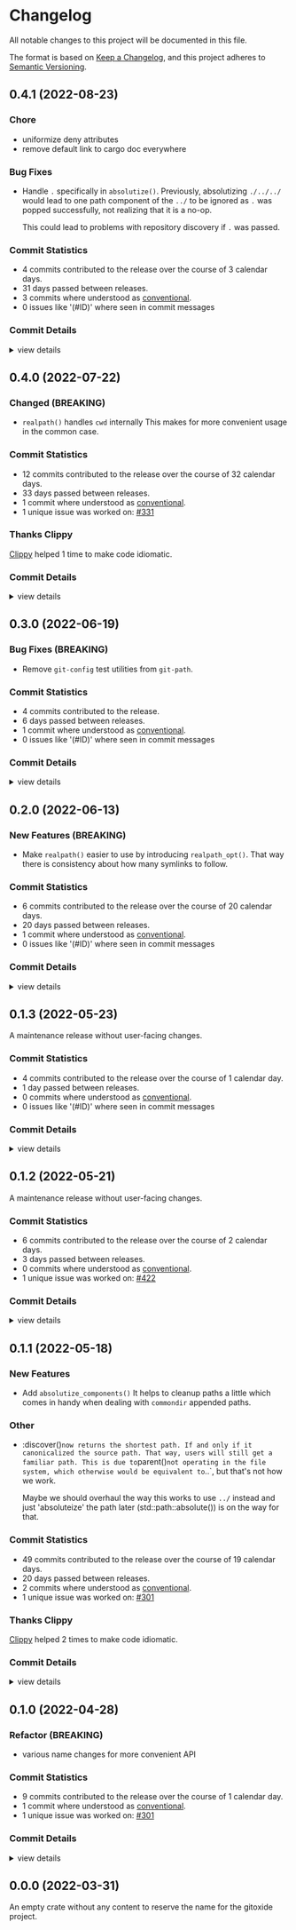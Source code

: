 # Changelog

All notable changes to this project will be documented in this file.

The format is based on [Keep a Changelog](https://keepachangelog.com/en/1.0.0/),
and this project adheres to [Semantic Versioning](https://semver.org/spec/v2.0.0.html).

## 0.4.1 (2022-08-23)

### Chore

 - <csr-id-f7f136dbe4f86e7dee1d54835c420ec07c96cd78/> uniformize deny attributes
 - <csr-id-533e887e80c5f7ede8392884562e1c5ba56fb9a8/> remove default link to cargo doc everywhere

### Bug Fixes

 - <csr-id-9171adb796b38b08cae9bdd375b16a59a8166a1c/> Handle `.` specifically in `absolutize()`.
   Previously, absolutizing `./../../` would lead to one path component
   of the `../` to be ignored as `.` was popped successfully, not realizing
   that it is a no-op.
   
   This could lead to problems with repository discovery if `.` was passed.

### Commit Statistics

<csr-read-only-do-not-edit/>

 - 4 commits contributed to the release over the course of 3 calendar days.
 - 31 days passed between releases.
 - 3 commits where understood as [conventional](https://www.conventionalcommits.org).
 - 0 issues like '(#ID)' where seen in commit messages

### Commit Details

<csr-read-only-do-not-edit/>

<details><summary>view details</summary>

 * **Uncategorized**
    - Handle `.` specifically in `absolutize()`. ([`9171adb`](https://github.com/Byron/gitoxide/commit/9171adb796b38b08cae9bdd375b16a59a8166a1c))
    - Merge branch 'example-new-repo' ([`946dd3a`](https://github.com/Byron/gitoxide/commit/946dd3a80522ef437e09528a93aa1433f01b0ee8))
    - uniformize deny attributes ([`f7f136d`](https://github.com/Byron/gitoxide/commit/f7f136dbe4f86e7dee1d54835c420ec07c96cd78))
    - remove default link to cargo doc everywhere ([`533e887`](https://github.com/Byron/gitoxide/commit/533e887e80c5f7ede8392884562e1c5ba56fb9a8))
</details>

## 0.4.0 (2022-07-22)

### Changed (BREAKING)

 - <csr-id-dfa1e05d3c983f1e8b1cb3b80d03608341187883/> `realpath()` handles `cwd` internally
   This makes for more convenient usage in the common case.

### Commit Statistics

<csr-read-only-do-not-edit/>

 - 12 commits contributed to the release over the course of 32 calendar days.
 - 33 days passed between releases.
 - 1 commit where understood as [conventional](https://www.conventionalcommits.org).
 - 1 unique issue was worked on: [#331](https://github.com/Byron/gitoxide/issues/331)

### Thanks Clippy

<csr-read-only-do-not-edit/>

[Clippy](https://github.com/rust-lang/rust-clippy) helped 1 time to make code idiomatic. 

### Commit Details

<csr-read-only-do-not-edit/>

<details><summary>view details</summary>

 * **[#331](https://github.com/Byron/gitoxide/issues/331)**
    - `realpath()` handles `cwd` internally ([`dfa1e05`](https://github.com/Byron/gitoxide/commit/dfa1e05d3c983f1e8b1cb3b80d03608341187883))
 * **Uncategorized**
    - Release git-hash v0.9.6, git-features v0.22.0, git-date v0.0.2, git-actor v0.11.0, git-glob v0.3.1, git-path v0.4.0, git-attributes v0.3.0, git-tempfile v2.0.2, git-object v0.20.0, git-ref v0.15.0, git-sec v0.3.0, git-config v0.6.0, git-credentials v0.3.0, git-diff v0.17.0, git-discover v0.3.0, git-index v0.4.0, git-mailmap v0.3.0, git-traverse v0.16.0, git-pack v0.21.0, git-odb v0.31.0, git-url v0.7.0, git-transport v0.19.0, git-protocol v0.18.0, git-revision v0.3.0, git-worktree v0.4.0, git-repository v0.20.0, git-commitgraph v0.8.0, gitoxide-core v0.15.0, gitoxide v0.13.0, safety bump 22 crates ([`4737b1e`](https://github.com/Byron/gitoxide/commit/4737b1eea1d4c9a8d5a69fb63ecac5aa5d378ae5))
    - prepare changelog prior to release ([`3c50625`](https://github.com/Byron/gitoxide/commit/3c50625fa51350ec885b0f38ec9e92f9444df0f9))
    - make fmt ([`0700b09`](https://github.com/Byron/gitoxide/commit/0700b09d6828849fa2470df89af1f75a67bfb27d))
    - fix docs ([`4f8e3b1`](https://github.com/Byron/gitoxide/commit/4f8e3b169e57d599439c7abc861c82c08bcd92e3))
    - thanks clippy ([`7a2a31e`](https://github.com/Byron/gitoxide/commit/7a2a31e5758a2be8434f22cd9401ac00539f2bd9))
    - Merge branch 'main' into cont_include_if ([`daa71c3`](https://github.com/Byron/gitoxide/commit/daa71c3b753c6d76a3d652c29237906b3e28728f))
    - Merge branch 'main' into cont_include_if ([`0e9df36`](https://github.com/Byron/gitoxide/commit/0e9df364c4cddf006b1de18b8d167319b7cc1186))
    - generally avoid using `target_os = "windows"` in favor of `cfg(windows)` and negations ([`91d5402`](https://github.com/Byron/gitoxide/commit/91d54026a61c2aae5e3e1341d271acf16478cd83))
    - Use git_path::realpath in all places that allow it right now ([`229dc91`](https://github.com/Byron/gitoxide/commit/229dc917fc7d9241b85e5818260a6fbdd3a5daaa))
    - avoid unwraps in tests as they are now stable ([`efa1423`](https://github.com/Byron/gitoxide/commit/efa14234c352b6b8417f0a42fc946e88f2eb52d3))
    - remove canonicalized-path abstraction ([`9496e55`](https://github.com/Byron/gitoxide/commit/9496e5512975825efebe0db86335d0d2dc8c9095))
</details>

## 0.3.0 (2022-06-19)

### Bug Fixes (BREAKING)

 - <csr-id-c9933c0b0f51d21dc8244b2acc33d7dc8a33f6ce/> Remove `git-config` test utilities from `git-path`.

### Commit Statistics

<csr-read-only-do-not-edit/>

 - 4 commits contributed to the release.
 - 6 days passed between releases.
 - 1 commit where understood as [conventional](https://www.conventionalcommits.org).
 - 0 issues like '(#ID)' where seen in commit messages

### Commit Details

<csr-read-only-do-not-edit/>

<details><summary>view details</summary>

 * **Uncategorized**
    - Release git-path v0.3.0, safety bump 14 crates ([`400c9be`](https://github.com/Byron/gitoxide/commit/400c9bec49e4ec5351dc9357b246e7677a63ea35))
    - Fix git-paths tests; improve error handling. ([`9c00504`](https://github.com/Byron/gitoxide/commit/9c0050451f634a54e610c86199b5d7d393378878))
    - docs for git-path ([`a520092`](https://github.com/Byron/gitoxide/commit/a52009244c9b1059ebb3d5dd472c25f9c49691f3))
    - Remove `git-config` test utilities from `git-path`. ([`c9933c0`](https://github.com/Byron/gitoxide/commit/c9933c0b0f51d21dc8244b2acc33d7dc8a33f6ce))
</details>

## 0.2.0 (2022-06-13)

### New Features (BREAKING)

 - <csr-id-266d4379e9132fd7dd21e6c8fccb36e125069d6e/> Make `realpath()` easier to use by introducing `realpath_opt()`.
   That way there is consistency about how many symlinks to follow.

### Commit Statistics

<csr-read-only-do-not-edit/>

 - 6 commits contributed to the release over the course of 20 calendar days.
 - 20 days passed between releases.
 - 1 commit where understood as [conventional](https://www.conventionalcommits.org).
 - 0 issues like '(#ID)' where seen in commit messages

### Commit Details

<csr-read-only-do-not-edit/>

<details><summary>view details</summary>

 * **Uncategorized**
    - Release git-date v0.0.1, git-hash v0.9.5, git-features v0.21.1, git-actor v0.10.1, git-path v0.2.0, git-attributes v0.2.0, git-ref v0.14.0, git-sec v0.2.0, git-config v0.5.0, git-credentials v0.2.0, git-discover v0.2.0, git-pack v0.20.0, git-odb v0.30.0, git-url v0.6.0, git-transport v0.18.0, git-protocol v0.17.0, git-revision v0.2.1, git-worktree v0.3.0, git-repository v0.19.0, safety bump 13 crates ([`a417177`](https://github.com/Byron/gitoxide/commit/a41717712578f590f04a33d27adaa63171f25267))
    - update changelogs prior to release ([`bb424f5`](https://github.com/Byron/gitoxide/commit/bb424f51068b8a8e762696890a55ab48900ab980))
    - make fmt ([`c665aef`](https://github.com/Byron/gitoxide/commit/c665aef4270c5ee54da89ee015cc0affd6337608))
    - Merge branch 'main' into davidkna-envopen ([`bc0abc6`](https://github.com/Byron/gitoxide/commit/bc0abc643d3329f885f250b6880560dec861150f))
    - Make `realpath()` easier to use by introducing `realpath_opt()`. ([`266d437`](https://github.com/Byron/gitoxide/commit/266d4379e9132fd7dd21e6c8fccb36e125069d6e))
    - Merge branch 'davidkna-admin-sec' ([`3d0e2c2`](https://github.com/Byron/gitoxide/commit/3d0e2c2d4ebdbe3dff01846aac3375128353a2e1))
</details>

## 0.1.3 (2022-05-23)

A maintenance release without user-facing changes.

### Commit Statistics

<csr-read-only-do-not-edit/>

 - 4 commits contributed to the release over the course of 1 calendar day.
 - 1 day passed between releases.
 - 0 commits where understood as [conventional](https://www.conventionalcommits.org).
 - 0 issues like '(#ID)' where seen in commit messages

### Commit Details

<csr-read-only-do-not-edit/>

<details><summary>view details</summary>

 * **Uncategorized**
    - Release git-path v0.1.3, git-discover v0.1.2, git-repository v0.18.1, cargo-smart-release v0.10.1 ([`b7399cc`](https://github.com/Byron/gitoxide/commit/b7399cc44ee419355a649a7b0ba7b352cd48b400))
    - prepare for smart-release release ([`2f74cb0`](https://github.com/Byron/gitoxide/commit/2f74cb05e9b2399355af07517fe3c14e4e8724c5))
    - adjust git-path size limits ([`5ac8a3b`](https://github.com/Byron/gitoxide/commit/5ac8a3b58e0f61d4801a6f4dbd011f757208dbac))
    - Merge branch 'davidkna-discover-x-fs' ([`9abaeda`](https://github.com/Byron/gitoxide/commit/9abaeda2d22e2dbb1db1632c6eb637f1458d06e1))
</details>

## 0.1.2 (2022-05-21)

A maintenance release without user-facing changes.

### Commit Statistics

<csr-read-only-do-not-edit/>

 - 6 commits contributed to the release over the course of 2 calendar days.
 - 3 days passed between releases.
 - 0 commits where understood as [conventional](https://www.conventionalcommits.org).
 - 1 unique issue was worked on: [#422](https://github.com/Byron/gitoxide/issues/422)

### Commit Details

<csr-read-only-do-not-edit/>

<details><summary>view details</summary>

 * **[#422](https://github.com/Byron/gitoxide/issues/422)**
    - prepare changelog ([`de2d587`](https://github.com/Byron/gitoxide/commit/de2d5874b8d75c53165a9fc3ed35e2b37142bf52))
 * **Uncategorized**
    - Release git-path v0.1.2, git-sec v0.1.1, git-config v0.4.0, git-discover v0.1.1, git-pack v0.19.1, git-repository v0.18.0, cargo-smart-release v0.10.0, safety bump 2 crates ([`ceb6dff`](https://github.com/Byron/gitoxide/commit/ceb6dff13362a2b4318a551893217c1d11643b9f))
    - Remove forbid missing_docs ([`23acebb`](https://github.com/Byron/gitoxide/commit/23acebb8e9e53d89e7f629ab690253610358b0bb))
    - Merge branch 'main' into git_includeif ([`229d938`](https://github.com/Byron/gitoxide/commit/229d9383bef8844111d2bf3c406a2ea570109c8b))
    - declare `git-path` usable ([`496594d`](https://github.com/Byron/gitoxide/commit/496594d2d8b4216b51cfbd97805834c71c030c75))
    - Merge branch 'main' into git_includeif ([`598c853`](https://github.com/Byron/gitoxide/commit/598c853087fcf8f77299aa5b9803bcec705c0cd0))
</details>

## 0.1.1 (2022-05-18)

<csr-id-e4f4c4b2c75a63a40a174e3a006ea64ef8d78809/>

### New Features

 - <csr-id-35f146a8573dcc9a1de3230373c0cf0794c6b897/> Add `absolutize_components()`
   It helps to cleanup paths a little which comes in handy when dealing
   with `commondir` appended paths.

### Other

 - <csr-id-e4f4c4b2c75a63a40a174e3a006ea64ef8d78809/> :discover()` now returns the shortest path.
   If and only if it canonicalized the source path. That way, users will
   still get a familiar path. This is due to `parent()` not operating
   in the file system, which otherwise would be equivalent to `..`,
   but that's not how we work.
   
   Maybe we should overhaul the way this works to use `../` instead
   and just 'absoluteize' the path later (std::path::absolute()) is
   on the way for that.

### Commit Statistics

<csr-read-only-do-not-edit/>

 - 49 commits contributed to the release over the course of 19 calendar days.
 - 20 days passed between releases.
 - 2 commits where understood as [conventional](https://www.conventionalcommits.org).
 - 1 unique issue was worked on: [#301](https://github.com/Byron/gitoxide/issues/301)

### Thanks Clippy

<csr-read-only-do-not-edit/>

[Clippy](https://github.com/rust-lang/rust-clippy) helped 2 times to make code idiomatic. 

### Commit Details

<csr-read-only-do-not-edit/>

<details><summary>view details</summary>

 * **[#301](https://github.com/Byron/gitoxide/issues/301)**
    - update changelogs prior to release ([`84cb256`](https://github.com/Byron/gitoxide/commit/84cb25614a5fcddff297c1713eba4efbb6ff1596))
    - `absolutize_*(dir)` is now `absolutize(dir, Option<cwd>)` ([`de87657`](https://github.com/Byron/gitoxide/commit/de87657194ad976cc73ebcc13c231537b35b4195))
    - More robust absolutize-paths implementation ([`4800ebe`](https://github.com/Byron/gitoxide/commit/4800ebec42f9bb6298cb5b2efdab71d6baf3b1ba))
    - Add `absolutize_components()` ([`35f146a`](https://github.com/Byron/gitoxide/commit/35f146a8573dcc9a1de3230373c0cf0794c6b897))
    - Allow reading patterns from stdin ([`0c597fe`](https://github.com/Byron/gitoxide/commit/0c597fe78acdd5672b4535a7d82620c5f7f93649))
    - :discover()` now returns the shortest path. ([`e4f4c4b`](https://github.com/Byron/gitoxide/commit/e4f4c4b2c75a63a40a174e3a006ea64ef8d78809))
    - Basic prefix support as well the first working version of `exclude query` ([`9cb8385`](https://github.com/Byron/gitoxide/commit/9cb83859f9bb76f38ab5bbd0ae6d6f20a691e9e1))
 * **Uncategorized**
    - Release git-hash v0.9.4, git-features v0.21.0, git-actor v0.10.0, git-glob v0.3.0, git-path v0.1.1, git-attributes v0.1.0, git-sec v0.1.0, git-config v0.3.0, git-credentials v0.1.0, git-validate v0.5.4, git-object v0.19.0, git-diff v0.16.0, git-lock v2.1.0, git-ref v0.13.0, git-discover v0.1.0, git-index v0.3.0, git-mailmap v0.2.0, git-traverse v0.15.0, git-pack v0.19.0, git-odb v0.29.0, git-packetline v0.12.5, git-url v0.5.0, git-transport v0.17.0, git-protocol v0.16.0, git-revision v0.2.0, git-worktree v0.2.0, git-repository v0.17.0, safety bump 20 crates ([`654cf39`](https://github.com/Byron/gitoxide/commit/654cf39c92d5aa4c8d542a6cadf13d4acef6a78e))
    - make fmt ([`e043807`](https://github.com/Byron/gitoxide/commit/e043807abf364ca46d00760e2f281528efe20c75))
    - Fix create_symlink ([`714db70`](https://github.com/Byron/gitoxide/commit/714db70f02134c7f53dc7ba0461f43a0d6b659e9))
    - Add includeIf test with symlink. ([`5d74404`](https://github.com/Byron/gitoxide/commit/5d744049286632f3141ec07fa3f128093480d1c0))
    - Fix realpath tests. ([`0426f4d`](https://github.com/Byron/gitoxide/commit/0426f4deb5d73fd88529530f9a6d01ba55eeadc4))
    - Refactor real_path tests. ([`b696849`](https://github.com/Byron/gitoxide/commit/b696849e5fd210da397b0e7a3b26a63314d87607))
    - Refactor real_path tests. ([`8ade69f`](https://github.com/Byron/gitoxide/commit/8ade69fbddfa5d0be3bbe761210e49be647c3356))
    - Fix windows (probably) ([`c980014`](https://github.com/Byron/gitoxide/commit/c980014206ff071bc4f351416bb14995ac739e1b))
    - thanks clippy ([`da13aff`](https://github.com/Byron/gitoxide/commit/da13affabe34c3d691b18a70ce61eb00319668c5))
    - refactor ([`6bba054`](https://github.com/Byron/gitoxide/commit/6bba054a9a87219a7f94c155058fda5a3e6dffa6))
    - turn recursion into loop ([`9b83c2c`](https://github.com/Byron/gitoxide/commit/9b83c2c233d41034796694d000bed10d45f40c92))
    - refactor ([`1ca0540`](https://github.com/Byron/gitoxide/commit/1ca0540d170dcb8066a9141ce97631fcb9f2d5ae))
    - refactor ([`1f6ecd2`](https://github.com/Byron/gitoxide/commit/1f6ecd2ba91a34171d708ab7cb9414e853face95))
    - refactor ([`5efb972`](https://github.com/Byron/gitoxide/commit/5efb97251a9bf9e342d28bcbde27b0e69b0b7849))
    - refactor ([`353c245`](https://github.com/Byron/gitoxide/commit/353c2455dc01cf342b1186f0be263a87952b70be))
    - put `realpath` into its own module ([`d142e01`](https://github.com/Byron/gitoxide/commit/d142e01445ef545bd8284d3899d7e68f578943e9))
    - refactor ([`50583f0`](https://github.com/Byron/gitoxide/commit/50583f083be7ba890f7727a6491cbacf8b87ebe4))
    - rename `real_path()` to `realpath()` ([`478ff6c`](https://github.com/Byron/gitoxide/commit/478ff6caa630970847094fc11af10a6b69d72c34))
    - refactor ([`8f1daf5`](https://github.com/Byron/gitoxide/commit/8f1daf55c0027ec124bc6672ec545275065af9a7))
    - Fix linux test ([`8a36810`](https://github.com/Byron/gitoxide/commit/8a368102c89161006cad343839105d3a5ff284e2))
    - Fix windows test. ([`1afb2da`](https://github.com/Byron/gitoxide/commit/1afb2daa6704cc0c2efd9437dff5518ea3e64429))
    - Temp ignore real_path_tests. ([`c2f5db9`](https://github.com/Byron/gitoxide/commit/c2f5db9a3fcc7bdcdd84cdda30d970bdcedaff2a))
    - Windows absolute path. ([`8dc33cc`](https://github.com/Byron/gitoxide/commit/8dc33ccd1f5886b5e3f23eac5d6381473c386c2f))
    - Windows absolute path. ([`070f8c7`](https://github.com/Byron/gitoxide/commit/070f8c79a54141d3b3064622ac7b528a24875d4f))
    - Windows absolute path. ([`cefc8fb`](https://github.com/Byron/gitoxide/commit/cefc8fbfbb591fe714ffd87f39d0a7ca00e4a754))
    - Windows absolute path. ([`31a71f3`](https://github.com/Byron/gitoxide/commit/31a71f37d596a3a7a7279d4b6e2508c32383b2b6))
    - Fix merge. ([`f2b46df`](https://github.com/Byron/gitoxide/commit/f2b46dfbf73387d4501a7bf5039cb80ac4cb8d9c))
    - Merge branch 'main' into git_includeif ([`b1bfc8f`](https://github.com/Byron/gitoxide/commit/b1bfc8fe8efb6d8941f54dddd0fcad99aa13ed6c))
    - Add custom tempdir in. ([`8bfd52a`](https://github.com/Byron/gitoxide/commit/8bfd52a65fcecb33ae69917a67c48027f8fb3dff))
    - thanks clippy ([`a084951`](https://github.com/Byron/gitoxide/commit/a084951c72818d7cb2061053078793213890c899))
    - Temp ignore real_path_tests. ([`27f4bfc`](https://github.com/Byron/gitoxide/commit/27f4bfcb2fba45bd02d1977094acb31b7b989cac))
    - Windows fix. ([`ce0b408`](https://github.com/Byron/gitoxide/commit/ce0b408fcdeae80d6c9263955f70a00ead3841e1))
    - Windows fix. ([`25dd319`](https://github.com/Byron/gitoxide/commit/25dd319a2b46327fb553f824619311484726c742))
    - Windows fix. ([`61bc0e7`](https://github.com/Byron/gitoxide/commit/61bc0e776b9b02fdd36df6c0f54aecae63bf5895))
    - Merge branch 'main' into git_includeif ([`05eb340`](https://github.com/Byron/gitoxide/commit/05eb34023933918c51c03cf2afd774db89cc5a33))
    - Handle windows path prefix. ([`1723236`](https://github.com/Byron/gitoxide/commit/1723236377db483b09f123a5c24c949afa285b8a))
    - Max symlinks exceeded test. ([`cfff300`](https://github.com/Byron/gitoxide/commit/cfff30075d87045bf9def697c417a3eb46b4b215))
    - Use thiserror in `real_path()` ([`2bd7a44`](https://github.com/Byron/gitoxide/commit/2bd7a441beb7e0a86169ec89ca56a8ba448fbf2b))
    - input_path is Iterator. ([`c993d78`](https://github.com/Byron/gitoxide/commit/c993d7826fcf76ddaddffca619b4d35555b6636c))
    - real_path wip ([`3890a61`](https://github.com/Byron/gitoxide/commit/3890a6149683663b16dccdc3b50e2aab7eb4e048))
    - make fmt ([`251b6df`](https://github.com/Byron/gitoxide/commit/251b6df5dbdda24b7bdc452085f808f3acef69d8))
    - Merge branch 'git_includeif' of https://github.com/svetli-n/gitoxide into svetli-n-git_includeif ([`0e01da7`](https://github.com/Byron/gitoxide/commit/0e01da74dffedaa46190db6a7b60a2aaff190d81))
</details>

## 0.1.0 (2022-04-28)

<csr-id-54801592488416ef2bb0f34c5061b62189c35c5e/>

### Refactor (BREAKING)

 - <csr-id-54801592488416ef2bb0f34c5061b62189c35c5e/> various name changes for more convenient API

### Commit Statistics

<csr-read-only-do-not-edit/>

 - 9 commits contributed to the release over the course of 1 calendar day.
 - 1 commit where understood as [conventional](https://www.conventionalcommits.org).
 - 1 unique issue was worked on: [#301](https://github.com/Byron/gitoxide/issues/301)

### Commit Details

<csr-read-only-do-not-edit/>

<details><summary>view details</summary>

 * **[#301](https://github.com/Byron/gitoxide/issues/301)**
    - frame for `gix repo exclude query` ([`a331314`](https://github.com/Byron/gitoxide/commit/a331314758629a93ba036245a5dd03cf4109dc52))
    - refactor ([`21d4076`](https://github.com/Byron/gitoxide/commit/21d407638285b728d0c64fabf2abe0e1948e9bec))
    - The first indication that directory-based excludes work ([`e868acc`](https://github.com/Byron/gitoxide/commit/e868acce2e7c3e2501497bf630e3a54f349ad38e))
    - various name changes for more convenient API ([`5480159`](https://github.com/Byron/gitoxide/commit/54801592488416ef2bb0f34c5061b62189c35c5e))
    - Use bstr intead of [u8] ([`9380e99`](https://github.com/Byron/gitoxide/commit/9380e9990065897e318b040f49b3c9a6de8bebb1))
    - Use `git-path` crate instead of `git_features::path` ([`47e607d`](https://github.com/Byron/gitoxide/commit/47e607dc256a43a3411406c645eb7ff04239dd3a))
    - Copy all existing functions from git-features::path to git-path:: ([`725e198`](https://github.com/Byron/gitoxide/commit/725e1985dc521d01ff9e1e89b6468ef62fc09656))
    - add empty git-path crate ([`8d13f81`](https://github.com/Byron/gitoxide/commit/8d13f81068b4663d322002a9617d39b307b63469))
 * **Uncategorized**
    - Release git-path v0.1.0 ([`ca019fc`](https://github.com/Byron/gitoxide/commit/ca019fca03c4ea0d70fabbf09808732925b58077))
</details>

## 0.0.0 (2022-03-31)

An empty crate without any content to reserve the name for the gitoxide project.

